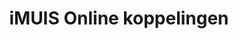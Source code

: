 ---
title: iMUIS Online koppelingen
key: muis
image: /images/@stock/Logos/muis-koppelingen.png
link_to: /koppelingen/muis
klass: boekhoud
layout: koppelingen
referral-url: https://www.muis.nl/demo-aanvraag/

excerpt: Met onze iMUIS boekhoudkoppelingen is je administratie altijd op orde. Probeer nu! Bespaar veel tijd met een iMUIS Online koppeling en andere API koppelingen.
---